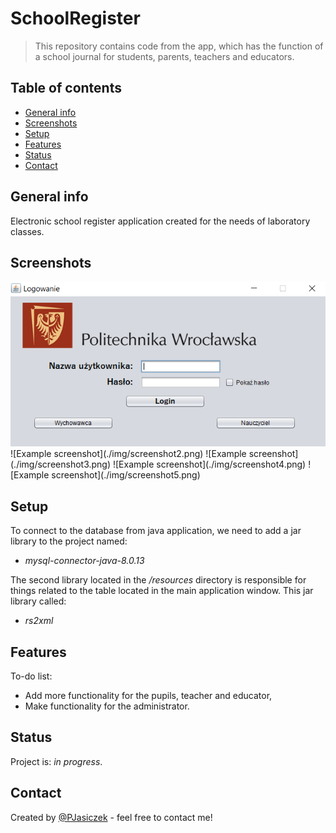 # SchoolRegister
> This repository contains code from the app, which has the function of a school journal for students, parents, teachers and educators.

## Table of contents
* [General info](#general-info)
* [Screenshots](#screenshots)
* [Setup](#setup)
* [Features](#features)
* [Status](#status)
* [Contact](#contact)

## General info
Electronic school register application created for the needs of laboratory classes.

## Screenshots
<img src="./img/screenshot1.png"/>
![Example screenshot](./img/screenshot2.png)
![Example screenshot](./img/screenshot3.png)
![Example screenshot](./img/screenshot4.png)
![Example screenshot](./img/screenshot5.png)

## Setup
To connect to the database from java application, we need to add a jar library to the project named:
* _mysql-connector-java-8.0.13_

The second library located in the _/resources_ directory is responsible for things related to the table located in the main application window. This jar library called:
* _rs2xml_

## Features
To-do list:
* Add more functionality for the pupils, teacher and educator,
* Make functionality for the administrator.

## Status
Project is: _in progress_.

## Contact
Created by [@PJasiczek](https://www.piotrjasiczek.pl/) - feel free to contact me!

